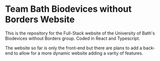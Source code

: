 # Team Bath Biodevices without Borders Website

This is the repository for the Full-Stack website of the University of Bath's Biodevices without Borders group. Coded in React and Typescript.

The website so far is only the front-end but there are plans to add a back-end to allow for a more dynamic website adding a varity of features.
